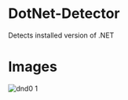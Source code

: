 DotNet-Detector
===============
Detects installed version of .NET

Images
======
![dnd0 1](https://cloud.githubusercontent.com/assets/1860848/13660714/a95beebc-e6e0-11e5-8914-2af1048c4826.png)

